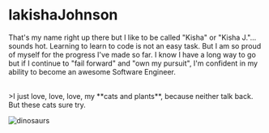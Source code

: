 # lakishaJohnson
That's my name right up there but I like to be called "Kisha" or "Kisha J."... sounds hot.
Learning to learn to code is not an easy task. But I am so proud of myself for the progress I've made so far. I know I have a long way to go but if I continue to "fail forward" and "own my pursuit", I'm confident in my ability to become an awesome Software Engineer. 


<br>
>I just love, love, love, my **cats and plants**, because neither talk back. But these cats sure try. 

![dinosaurs](https://static01.nyt.com/images/2021/02/15/science/15comet/15comet-mediumSquareAt3X.jpg)